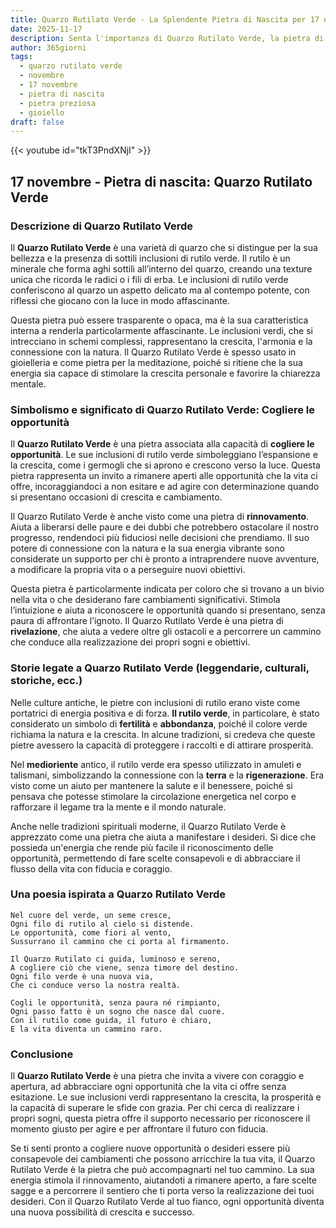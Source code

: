 ```yaml
---
title: Quarzo Rutilato Verde - La Splendente Pietra di Nascita per 17 novembre
date: 2025-11-17
description: Senta l'importanza di Quarzo Rutilato Verde, la pietra di nascita di 17 novembre che simboleggia Cogliere le opportunità. Lasci che la sua bellezza e il suo significato illuminino la sua giornata.
author: 365giorni
tags:
  - quarzo rutilato verde
  - novembre
  - 17 novembre
  - pietra di nascita
  - pietra preziosa
  - gioiello
draft: false
---
```


{{< youtube id="tkT3PndXNjI" >}}

## 17 novembre - Pietra di nascita: Quarzo Rutilato Verde

### Descrizione di Quarzo Rutilato Verde

Il **Quarzo Rutilato Verde** è una varietà di quarzo che si distingue per la sua bellezza e la presenza di sottili inclusioni di rutilo verde. Il rutilo è un minerale che forma aghi sottili all’interno del quarzo, creando una texture unica che ricorda le radici o i fili di erba. Le inclusioni di rutilo verde conferiscono al quarzo un aspetto delicato ma al contempo potente, con riflessi che giocano con la luce in modo affascinante.

Questa pietra può essere trasparente o opaca, ma è la sua caratteristica interna a renderla particolarmente affascinante. Le inclusioni verdi, che si intrecciano in schemi complessi, rappresentano la crescita, l'armonia e la connessione con la natura. Il Quarzo Rutilato Verde è spesso usato in gioielleria e come pietra per la meditazione, poiché si ritiene che la sua energia sia capace di stimolare la crescita personale e favorire la chiarezza mentale.

### Simbolismo e significato di Quarzo Rutilato Verde: Cogliere le opportunità

Il **Quarzo Rutilato Verde** è una pietra associata alla capacità di **cogliere le opportunità**. Le sue inclusioni di rutilo verde simboleggiano l’espansione e la crescita, come i germogli che si aprono e crescono verso la luce. Questa pietra rappresenta un invito a rimanere aperti alle opportunità che la vita ci offre, incoraggiandoci a non esitare e ad agire con determinazione quando si presentano occasioni di crescita e cambiamento.

Il Quarzo Rutilato Verde è anche visto come una pietra di **rinnovamento**. Aiuta a liberarsi delle paure e dei dubbi che potrebbero ostacolare il nostro progresso, rendendoci più fiduciosi nelle decisioni che prendiamo. Il suo potere di connessione con la natura e la sua energia vibrante sono considerate un supporto per chi è pronto a intraprendere nuove avventure, a modificare la propria vita o a perseguire nuovi obiettivi.

Questa pietra è particolarmente indicata per coloro che si trovano a un bivio nella vita o che desiderano fare cambiamenti significativi. Stimola l’intuizione e aiuta a riconoscere le opportunità quando si presentano, senza paura di affrontare l’ignoto. Il Quarzo Rutilato Verde è una pietra di **rivelazione**, che aiuta a vedere oltre gli ostacoli e a percorrere un cammino che conduce alla realizzazione dei propri sogni e obiettivi.

### Storie legate a Quarzo Rutilato Verde (leggendarie, culturali, storiche, ecc.)

Nelle culture antiche, le pietre con inclusioni di rutilo erano viste come portatrici di energia positiva e di forza. **Il rutilo verde**, in particolare, è stato considerato un simbolo di **fertilità** e **abbondanza**, poiché il colore verde richiama la natura e la crescita. In alcune tradizioni, si credeva che queste pietre avessero la capacità di proteggere i raccolti e di attirare prosperità.

Nel **medioriente** antico, il rutilo verde era spesso utilizzato in amuleti e talismani, simbolizzando la connessione con la **terra** e la **rigenerazione**. Era visto come un aiuto per mantenere la salute e il benessere, poiché si pensava che potesse stimolare la circolazione energetica nel corpo e rafforzare il legame tra la mente e il mondo naturale.

Anche nelle tradizioni spirituali moderne, il Quarzo Rutilato Verde è apprezzato come una pietra che aiuta a manifestare i desideri. Si dice che possieda un'energia che rende più facile il riconoscimento delle opportunità, permettendo di fare scelte consapevoli e di abbracciare il flusso della vita con fiducia e coraggio.

### Una poesia ispirata a Quarzo Rutilato Verde

```
Nel cuore del verde, un seme cresce,
Ogni filo di rutilo al cielo si distende.
Le opportunità, come fiori al vento,
Sussurrano il cammino che ci porta al firmamento.

Il Quarzo Rutilato ci guida, luminoso e sereno,
A cogliere ciò che viene, senza timore del destino.
Ogni filo verde è una nuova via,
Che ci conduce verso la nostra realtà.

Cogli le opportunità, senza paura né rimpianto,
Ogni passo fatto è un sogno che nasce dal cuore.
Con il rutilo come guida, il futuro è chiaro,
E la vita diventa un cammino raro.
```

### Conclusione

Il **Quarzo Rutilato Verde** è una pietra che invita a vivere con coraggio e apertura, ad abbracciare ogni opportunità che la vita ci offre senza esitazione. Le sue inclusioni verdi rappresentano la crescita, la prosperità e la capacità di superare le sfide con grazia. Per chi cerca di realizzare i propri sogni, questa pietra offre il supporto necessario per riconoscere il momento giusto per agire e per affrontare il futuro con fiducia.

Se ti senti pronto a cogliere nuove opportunità o desideri essere più consapevole dei cambiamenti che possono arricchire la tua vita, il Quarzo Rutilato Verde è la pietra che può accompagnarti nel tuo cammino. La sua energia stimola il rinnovamento, aiutandoti a rimanere aperto, a fare scelte sagge e a percorrere il sentiero che ti porta verso la realizzazione dei tuoi desideri. Con il Quarzo Rutilato Verde al tuo fianco, ogni opportunità diventa una nuova possibilità di crescita e successo.